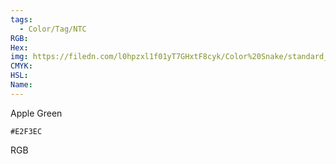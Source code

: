 ```yaml
---
tags:
  - Color/Tag/NTC
RGB:
Hex:
img: https://filedn.com/l0hpzxl1f01yT7GHxtF8cyk/Color%20Snake/standard_csv_to_svg/%23/E2F3EC.svg
CMYK:
HSL:
Name:
---
```

Apple Green
```palette
#E2F3EC
```
RGB
